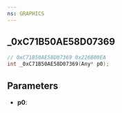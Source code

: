 ```yaml
---
ns: GRAPHICS
---
```

## _0xC71B50AE58D07369

```c
// 0xC71B50AE58D07369 0x226B08EA
int _0xC71B50AE58D07369(Any* p0);
```

## Parameters
* **p0**:
